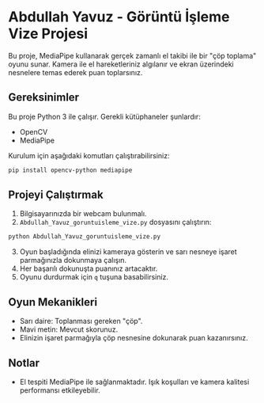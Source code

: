 
# Abdullah Yavuz - Görüntü İşleme Vize Projesi

Bu proje, MediaPipe kullanarak gerçek zamanlı el takibi ile bir "çöp toplama" oyunu sunar. Kamera ile el hareketleriniz algılanır ve ekran üzerindeki nesnelere temas ederek puan toplarsınız.

## Gereksinimler

Bu proje Python 3 ile çalışır. Gerekli kütüphaneler şunlardır:

- OpenCV
- MediaPipe

Kurulum için aşağıdaki komutları çalıştırabilirsiniz:

```bash
pip install opencv-python mediapipe
```

## Projeyi Çalıştırmak

1. Bilgisayarınızda bir webcam bulunmalı.
2. `Abdullah_Yavuz_goruntuisleme_vize.py` dosyasını çalıştırın:

```bash
python Abdullah_Yavuz_goruntuisleme_vize.py
```

3. Oyun başladığında elinizi kameraya gösterin ve sarı nesneye işaret parmağınızla dokunmaya çalışın.
4. Her başarılı dokunuşta puanınız artacaktır.
5. Oyunu durdurmak için `q` tuşuna basabilirsiniz.

## Oyun Mekanikleri

- Sarı daire: Toplanması gereken "çöp".
- Mavi metin: Mevcut skorunuz.
- Elinizin işaret parmağıyla çöp nesnesine dokunarak puan kazanırsınız.

## Notlar

- El tespiti MediaPipe ile sağlanmaktadır. Işık koşulları ve kamera kalitesi performansı etkileyebilir.
